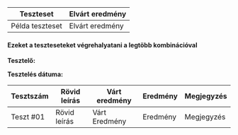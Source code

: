 | Teszteset | Elvárt eredmény | 
| --------- | --------------- | 
| Példa teszteset | Elvárt eredmény |

#### Ezeket a teszteseteket végrehalyatani a legtöbb kombinációval

**Tesztelő:** 

**Tesztelés dátuma:** 

| Tesztszám | Rövid leírás | Várt eredmény | Eredmény | Megjegyzés |
|-----------|------------- | ------------- | -------- | ---------- |
| Teszt #01 | Rövid leírás | Várt Eredmény | Eredmény | Megjegyzés |